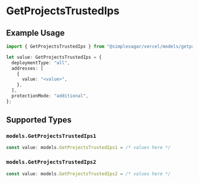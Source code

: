 # GetProjectsTrustedIps

## Example Usage

```typescript
import { GetProjectsTrustedIps } from "@simplesagar/vercel/models/getprojectsop.js";

let value: GetProjectsTrustedIps = {
  deploymentType: "all",
  addresses: [
    {
      value: "<value>",
    },
  ],
  protectionMode: "additional",
};
```

## Supported Types

### `models.GetProjectsTrustedIps1`

```typescript
const value: models.GetProjectsTrustedIps1 = /* values here */
```

### `models.GetProjectsTrustedIps2`

```typescript
const value: models.GetProjectsTrustedIps2 = /* values here */
```


